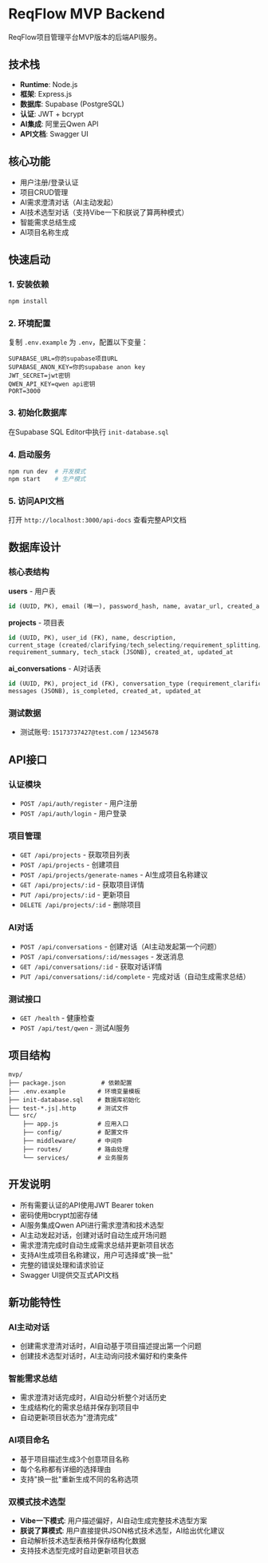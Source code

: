 # ReqFlow MVP Backend

ReqFlow项目管理平台MVP版本的后端API服务。

## 技术栈

- **Runtime**: Node.js
- **框架**: Express.js
- **数据库**: Supabase (PostgreSQL)
- **认证**: JWT + bcrypt
- **AI集成**: 阿里云Qwen API
- **API文档**: Swagger UI

## 核心功能

- 用户注册/登录认证
- 项目CRUD管理
- AI需求澄清对话（AI主动发起）
- AI技术选型对话（支持Vibe一下和朕说了算两种模式）
- 智能需求总结生成
- AI项目名称生成

## 快速启动

### 1. 安装依赖
```bash
npm install
```

### 2. 环境配置
复制 `.env.example` 为 `.env`，配置以下变量：
```env
SUPABASE_URL=你的supabase项目URL
SUPABASE_ANON_KEY=你的supabase anon key
JWT_SECRET=jwt密钥
QWEN_API_KEY=qwen api密钥
PORT=3000
```

### 3. 初始化数据库
在Supabase SQL Editor中执行 `init-database.sql`

### 4. 启动服务
```bash
npm run dev  # 开发模式
npm start    # 生产模式
```

### 5. 访问API文档
打开 `http://localhost:3000/api-docs` 查看完整API文档

## 数据库设计

### 核心表结构

**users** - 用户表
```sql
id (UUID, PK), email (唯一), password_hash, name, avatar_url, created_at, updated_at
```

**projects** - 项目表
```sql
id (UUID, PK), user_id (FK), name, description, 
current_stage (created/clarifying/tech_selecting/requirement_splitting/completed),
requirement_summary, tech_stack (JSONB), created_at, updated_at
```

**ai_conversations** - AI对话表
```sql
id (UUID, PK), project_id (FK), conversation_type (requirement_clarification/tech_selection),
messages (JSONB), is_completed, created_at, updated_at
```

### 测试数据
- 测试账号: `15173737427@test.com` / `12345678`

## API接口

### 认证模块
- `POST /api/auth/register` - 用户注册
- `POST /api/auth/login` - 用户登录

### 项目管理
- `GET /api/projects` - 获取项目列表
- `POST /api/projects` - 创建项目
- `POST /api/projects/generate-names` - AI生成项目名称建议
- `GET /api/projects/:id` - 获取项目详情
- `PUT /api/projects/:id` - 更新项目
- `DELETE /api/projects/:id` - 删除项目

### AI对话
- `POST /api/conversations` - 创建对话（AI主动发起第一个问题）
- `POST /api/conversations/:id/messages` - 发送消息
- `GET /api/conversations/:id` - 获取对话详情
- `PUT /api/conversations/:id/complete` - 完成对话（自动生成需求总结）

### 测试接口
- `GET /health` - 健康检查
- `POST /api/test/qwen` - 测试AI服务

## 项目结构
```
mvp/
├── package.json          # 依赖配置
├── .env.example         # 环境变量模板
├── init-database.sql    # 数据库初始化
├── test-*.js|.http      # 测试文件
└── src/
    ├── app.js           # 应用入口
    ├── config/          # 配置文件
    ├── middleware/      # 中间件
    ├── routes/          # 路由处理
    └── services/        # 业务服务
```

## 开发说明

- 所有需要认证的API使用JWT Bearer token
- 密码使用bcrypt加密存储
- AI服务集成Qwen API进行需求澄清和技术选型
- AI主动发起对话，创建对话时自动生成开场问题
- 需求澄清完成时自动生成需求总结并更新项目状态
- 支持AI生成项目名称建议，用户可选择或"换一批"
- 完整的错误处理和请求验证
- Swagger UI提供交互式API文档

## 新功能特性

### AI主动对话
- 创建需求澄清对话时，AI自动基于项目描述提出第一个问题
- 创建技术选型对话时，AI主动询问技术偏好和约束条件

### 智能需求总结
- 需求澄清对话完成时，AI自动分析整个对话历史
- 生成结构化的需求总结并保存到项目中
- 自动更新项目状态为"澄清完成"

### AI项目命名
- 基于项目描述生成3个创意项目名称
- 每个名称都有详细的选择理由
- 支持"换一批"重新生成不同的名称选项

### 双模式技术选型
- **Vibe一下模式**: 用户描述偏好，AI自动生成完整技术选型方案
- **朕说了算模式**: 用户直接提供JSON格式技术选型，AI给出优化建议
- 自动解析技术选型表格并保存结构化数据
- 支持技术选型完成时自动更新项目状态